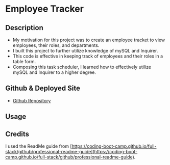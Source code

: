 # Employee Tracker

## Description

- My motivation for this project was to create an employee tracket to view employees, their roles, and departments.
- I built this project to further utilize knowledge of mySQL and Inquirer.
- This code is effective in keeping track of employees and their roles in a table form.
- Composing this task scheduler, I learned how to effectively utilize mySQL and Inquirer to a higher degree.

## Github & Deployed Site
- [Github Repository](https://github.com/Celyph/employee-tracker)

## Usage



## Credits

I used the ReadMe guide from [https://coding-boot-camp.github.io/full-stack/github/professional-readme-guide](https://coding-boot-camp.github.io/full-stack/github/professional-readme-guide).